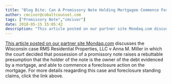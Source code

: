 ```yaml
---
title: "Blog Bite: Can A Promissory Note Holding Mortgagee Commence Foreclosure Action?"
author: cmcivor@cobaltcounsel.com
tags: ["Promissory Note","cmcivor"]
date: 2018-05-15 15:05:42
description: "This article posted on our partner site Mondaq.com discusses the Wisconsin case RMS Residential Properties, LLC v Anna M. Miller in which the court decided that possession of a promissory note raise..."
---
```


[This article posted on our partner site Mondaq.com](http://www.mondaq.com/unitedstates/x/196802/trials+appeals+compensation/Clarifying+The+Legal+Landscape+The+Connecticut+Supreme+Court+Strikes+A+Blow+To+Foreclosure+Standing+Claims) discusses the Wisconsin case RMS Residential Properties, LLC v Anna M. Miller in which the court decided that possession of a promissory note raises a rebuttable presumption that the holder of the note is the owner of the debt evidenced by a mortgage, and able to commence a foreclosure action on the mortgage. For more details reagarding this case and foreclosure standing claims, click the link above.